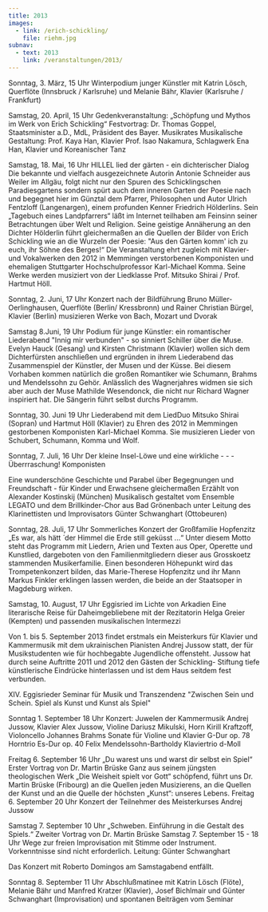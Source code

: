 ```yaml
---
title: 2013
images:
  - link: /erich-schickling/
    file: riehm.jpg
subnav:
  - text: 2013
    link: /veranstaltungen/2013/
---
```


Sonntag, 3. März, 15 Uhr Winterpodium junger Künstler mit Katrin Lösch, Querflöte (Innsbruck / Karlsruhe) und Melanie Bähr, Klavier (Karlsruhe / Frankfurt)

Samstag, 20. April, 15 Uhr Gedenkveranstaltung:
„Schöpfung und Mythos im Werk von Erich Schickling“
Festvortrag: Dr. Thomas Goppel, Staatsminister a.D., MdL, Präsident des Bayer. Musikrates Musikalische Gestaltung:
Prof. Kaya Han, Klavier
Prof. Isao Nakamura, Schlagwerk
Ena Han, Klavier und Koreanischer Tanz
 
Samstag, 18. Mai, 16 Uhr
HILLEL lied der gärten - ein dichterischer Dialog
Die bekannte und vielfach ausgezeichnete Autorin Antonie Schneider aus Weiler im Allgäu, folgt nicht nur den Spuren des Schicklingschen Paradiesgartens sondern spürt auch dem inneren Garten der Poesie nach und begegnet hier im Günztal dem Pfarrer, Philosophen und Autor Ulrich Fentzloff (Langenargen), einem profunden Kenner Friedrich Hölderlins. Sein „Tagebuch eines Landpfarrers“ läßt im Internet teilhaben am Feinsinn seiner Betrachtungen über Welt und Religion. Seine geistige Annäherung an den Dichter Hölderlin führt gleichermaßen an die Quellen der Bilder
von Erich Schickling wie an die Wurzeln der Poesie:
"Aus den Gärten komm' ich zu euch, ihr Söhne des Berges!“
Die Veranstaltung ehrt zugleich mit Klavier- und Vokalwerken den 2012 in Memmingen verstorbenen Komponisten und ehemaligen Stuttgarter Hochschulprofessor Karl-Michael Komma. Seine Werke werden musiziert von der Liedklasse Prof. Mitsuko Shirai / Prof. Hartmut Höll.

Sonntag, 2. Juni, 17 Uhr Konzert nach der Bildführung Bruno Müller-Oerlinghausen, Querflöte (Berlin/ Kressbronn) und Rainer Christian Bürgel, Klavier (Berlin)
musizieren Werke von Bach, Mozart und Dvorak

Samstag 8.Juni, 19 Uhr Podium für junge Künstler: ein romantischer Liederabend
"Innig mir verbunden" - so sinniert Schiller über die Muse. Evelyn Hauck (Gesang) und Kirsten Christmann (Klavier) wollen sich dem Dichterfürsten anschließen und ergründen in ihrem Liederabend das Zusammenspiel der Künstler, der Musen und der Küsse. Bei diesem Vorhaben kommen natürlich die großen Romantiker wie Schumann, Brahms und Mendelssohn zu Gehör. Anlässlich des Wagnerjahres widmen sie sich aber auch der Muse Mathilde Wesendonck, die nicht nur Richard Wagner inspiriert hat. Die Sängerin führt selbst durchs Programm.
 
Sonntag, 30. Juni 19 Uhr Liederabend
mit dem LiedDuo Mitsuko Shirai (Sopran) und Hartmut Höll (Klavier)
zu Ehren des 2012 in Memmingen gestorbenen Komponisten Karl-Michael Komma.
Sie musizieren Lieder von Schubert, Schumann, Komma und Wolf. 
 
Sonntag, 7. Juli, 16 Uhr
Der kleine Insel-Löwe
und eine wirkliche - - - Überrraschung!
Komponisten
 
Eine wunderschöne Geschichte und Parabel über
Begegnungen und Freundschaft - für Kinder und Erwachsene gleichermaßen
Erzählt von Alexander Kostinskij (München)
Musikalisch gestaltet vom Ensemble LEGATO und dem Brillkinder-Chor aus Bad Grönenbach unter Leitung des Klarinettisten und Improvisators Günter Schwanghart (Ottobeuren)
 
Sonntag, 28. Juli, 17 Uhr Sommerliches Konzert der Großfamilie Hopfenzitz „Es war, als hätt ́ der Himmel die Erde still geküsst ...“
Unter diesem Motto steht das Programm mit Liedern, Arien und Texten aus Oper, Operette und Kunstlied, dargeboten von den Familienmitgliedern dieser aus Grosskoetz stammenden Musikerfamilie.
Einen besonderen Höhepunkt wird das Trompetenkonzert bilden, das Marie-Therese Hopfenzitz und ihr Mann Markus Finkler erklingen lassen werden, die beide an der Staatsoper in Magdeburg wirken.
 
Samstag, 10. August, 17 Uhr Eggisried im Lichte von Arkadien
Eine literarische Reise für Daheimgebliebene
mit der Rezitatorin Helga Greier (Kempten) und passenden musikalischen Intermezzi
 
Von 1. bis 5. September 2013 findet erstmals ein Meisterkurs für Klavier und Kammermusik
mit dem ukrainischen Pianisten Andrej Jussow statt, der für Musikstudenten wie für hochbegabte Jugendliche offensteht. Jussow hat durch seine Auftritte 2011 und 2012 den Gästen der Schickling- Stiftung tiefe künstlerische Eindrücke hinterlassen und ist dem Haus seitdem fest verbunden.
 
XIV. Eggisrieder Seminar für Musik und Transzendenz
"Zwischen Sein und Schein. Spiel als Kunst und Kunst als Spiel"

 
Sonntag 1. September 18 Uhr Konzert: Juwelen der Kammermusik
Andrej Jussow, Klavier    Alex Jussow, Violine
Dariusz Mikulski, Horn    Kirill Kraftzoff, Violoncello
Johannes Brahms	 Sonate für Violine und Klavier G-Dur op. 78
Horntrio Es-Dur op. 40
Felix Mendelssohn-Bartholdy Klaviertrio d-Moll

 
Freitag 6. September 16 Uhr    „Du warest uns und warst dir selbst ein Spiel“
Erster Vortrag von Dr. Martin Brüske
Ganz aus seinem jüngsten theologischen Werk „Die Weisheit spielt vor Gott“ schöpfend, führt uns
Dr. Martin Brüske (Fribourg) an die Quellen jeden Musizierens, an die Quellen der Kunst und an die Quelle der höchsten „Kunst“: unseres Lebens.
Freitag 6. September 20 Uhr Konzert der Teilnehmer des Meisterkurses Andrej Jussow

Samstag 7. September 10 Uhr  „Schweben. Einführung in die Gestalt des Spiels.“
Zweiter Vortrag von Dr. Martin Brüske
Samstag 7. September  15 - 18 Uhr
Wege zur freien Improvisation mit Stimme oder Instrument. Vorkenntnisse sind nicht erforderlich. Leitung: Günter Schwanghart

Das Konzert mit Roberto Domingos am Samstagabend entfällt.

Sonntag 8. September 11 Uhr  Abschlußmatinee
mit Katrin Lösch (Flöte), Melanie Bähr und Manfred Kratzer (Klavier), Josef Bichlmair und Günter Schwanghart (Improvisation) und spontanen Beiträgen vom Seminar
 